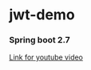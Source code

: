 # jwt-demo

### Spring boot 2.7

[Link for youtube video](https://github.com/pandao/editor.md "Heading link")